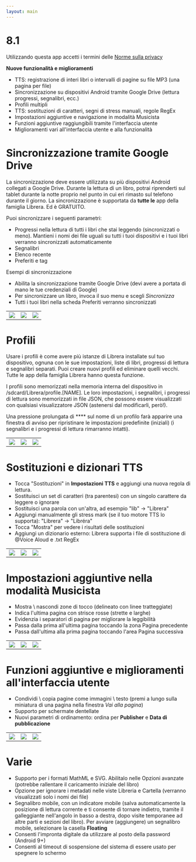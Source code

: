 ```yaml
---
layout: main
---
```


# 8.1

Utilizzando questa app accetti i termini delle [Norme sulla privacy](/PrivacyPolicy/it)

**Nuove funzionalità e miglioramenti**

* TTS: registrazione di interi libri o intervalli di pagine su file MP3 (una pagina per file)
* Sincronizzazione su dispositivi Android tramite Google Drive (lettura progressi, segnalibri, ecc.)
* Profili multipli
* TTS: sostituzioni di caratteri, segni di stress manuali, regole RegEx
* Impostazioni aggiuntive e navigazione in modalità Musicista
* Funzioni aggiuntive raggiungibili tramite l'interfaccia utente
* Miglioramenti vari all'interfaccia utente e alla funzionalità

# Sincronizzazione tramite Google Drive

La sincronizzazione deve essere utilizzata su più dispositivi Android collegati a Google Drive. Durante la lettura di un libro, potrai riprenderti sul tablet durante la notte proprio nel punto in cui eri rimasto sul telefono durante il giorno. La sincronizzazione è supportata da **tutte le** app della famiglia Librera. Ed è GRATUITO.

Puoi sincronizzare i seguenti parametri:

* Progressi nella lettura di tutti i libri che stai leggendo (sincronizzati o meno). Mantieni i nomi dei file uguali su tutti i tuoi dispositivi e i tuoi libri verranno sincronizzati automaticamente
* Segnalibri
* Elenco recente
* Preferiti e tag

Esempi di sincronizzazione

* Abilita la sincronizzazione tramite Google Drive (devi avere a portata di mano le tue credenziali di Google)
* Per sincronizzare un libro, invoca il suo menu e scegli _Sincronizza_
* Tutti i tuoi libri nella scheda Preferiti verranno sincronizzati

||||
|-|-|-|
|![](1.png)|![](3.png)|![](2.png)|
 
 
# Profili

Usare i profili è come avere più istanze di Librera installate sul tuo dispositivo, ognuna con le sue impostazioni, liste di libri, progressi di lettura e segnalibri separati. Puoi creare nuovi profili ed eliminare quelli vecchi. Tutte le app della famiglia Librera hanno questa funzione.

I profili sono memorizzati nella memoria interna del dispositivo in /sdcard/Librera/profile.[NAME]. Le loro impostazioni, i segnalibri, i progressi di lettura sono memorizzati in file JSON, che possono essere visualizzati con qualsiasi visualizzatore JSON (astenersi dal modificarli, però!).

Una pressione prolungata di **** sul nome di un profilo farà apparire una finestra di avviso per ripristinare le impostazioni predefinite (iniziali) (i segnalibri e i progressi di lettura rimarranno intatti).

||||
|-|-|-|
|![](4.png)|![](5.png)|![](6.png)|

# Sostituzioni e dizionari TTS

* Tocca &quot;Sostituzioni&quot; in **Impostazioni TTS** e aggiungi una nuova regola di lettura.
* Sostituisci un set di caratteri (tra parentesi) con un singolo carattere da leggere o ignorare
* Sostituisci una parola con un'altra, ad esempio &quot;lib&quot; -&gt; &quot;Librera&quot;
* Aggiungi manualmente gli stress mark (se il tuo motore TTS lo supporta): &quot;Librera&quot; -&gt; &quot;Libréra&quot;
* Tocca &quot;Mostra&quot; per vedere i risultati delle sostituzioni
* Aggiungi un dizionario esterno: Librera supporta i file di sostituzione di @Voice Aloud e .txt RegEx

||||
|-|-|-|
|![](7.png)|![](8.png)|![](9.png)|

# Impostazioni aggiuntive nella modalità Musicista

* Mostra \ nascondi zone di tocco (delineato con linee tratteggiate)
* Indica l'ultima pagina con strisce rosse (strette e larghe)
* Evidenzia i separatori di pagina per migliorare la leggibilità
* Passa dalla prima all'ultima pagina toccando la zona Pagina precedente
* Passa dall'ultima alla prima pagina toccando l'area Pagina successiva

||||
|-|-|-|
|![](10.png)|![](11.png)|![](12.png)|

# Funzioni aggiuntive e miglioramenti all'interfaccia utente

* Condividi \ copia pagine come immagini \ testo (premi a lungo sulla miniatura di una pagina nella finestra _Vai alla pagina_)
* Supporto per schermate dentellate
* Nuovi parametri di ordinamento: ordina per **Publisher** e **Data di pubblicazione**

||||
|-|-|-|
|![](13.png)|![](14.png)|![](15.png)|

# Varie

* Supporto per i formati MathML e SVG. Abilitalo nelle Opzioni avanzate (potrebbe rallentare il caricamento iniziale del libro)
* Opzione per ignorare i metadati nelle viste Libreria e Cartella (verranno visualizzati solo i nomi dei file)
* Segnalibro mobile, con un indicatore mobile (salva automaticamente la posizione di lettura corrente e ti consente di tornare indietro, tramite il galleggiante nell'angolo in basso a destra, dopo visite temporanee ad altre parti e sezioni del libro). Per avviare (aggiungere) un segnalibro mobile, selezionare la casella **Floating**
* Consenti l'impronta digitale da utilizzare al posto della password (Android 9+)
* Consenti al timeout di sospensione del sistema di essere usato per spegnere lo schermo


